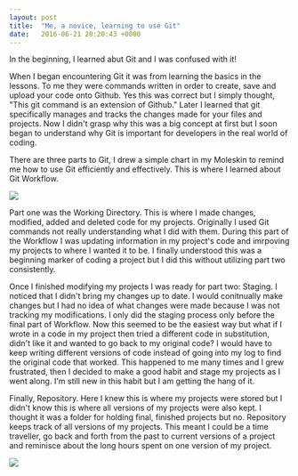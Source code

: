 ```yaml
---
layout: post
title:  "Me, a novice, learning to use Git"
date:   2016-06-21 20:20:43 +0000
---
```


In the beginning, I learned abut Git and I was confused with it!

When I began encountering Git it was from learning the basics in the lessons.  To me they were commands written in order to create, save and upload your code onto Github.  Yes this was correct but I simply thought, "This git command is an extension of Github."  Later I learned that git specifically manages and tracks the changes made for your files and projects.  Now I didn't grasp why this was a big concept at first but I soon began to understand why Git is important for developers in the real world of coding.  

There are three parts to Git, I drew a simple chart in my Moleskin to remind me how to use Git efficiently and effectively.  This is where I learned about Git Workflow.

<img  src="https://s20.postimg.org/seagujkt9/IMG_20160621_134832.jpg" align="middle">

Part one was the Working Directory.  This is where I made changes, modified, added and deleted code for my projects.  Originally I used Git commands not really understanding what I did with them.  During this part of the Workflow I was updating information in my project's code and imrpoving my projects to where I wanted it to be.  I finally understood this was a beginning marker of coding a project but I did this without utilizing part two consistently.

Once I finished modifying my projects I was ready for part two: Staging.  I noticed that I didn't bring my changes up to date.  I would conitnually make changes but I had no idea of what changes were made because I was not tracking my modifications.  I only did the staging process only before the final part of Workflow.  Now this seemed to be the easiest way but what if I wrote in a code in my project then tried a different code in substitution, didn't like it and wanted to go back to my original code?  I would have to keep writing different versions of code instead of going into my log to find the original code that worked.  This happened to me many times and I grew frustrated, then I decided to make a good habit and stage my projects as I went along.  I'm still new in this habit but I am getting the hang of it.

Finally, Repository.  Here I knew this is where my projects were stored but I didn't know this is where all versions of my projects were also kept.  I thought it was a folder for holding final, finished projects but no.  Repository keeps track of all versions of my projects.  This meant I could be a time traveller, go back and forth from the past to current versions of a project and reminisce about the long hours spent on one version of my project.

<img src="https://s20.postimg.org/n3flc5a1p/git.png"/>
